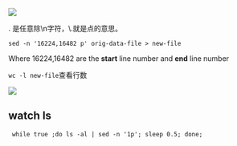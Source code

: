 ![](https://shaojiemike.oss-cn-hangzhou.aliyuncs.com/img/20210820090435.png)

. 是任意除\n字符，\\.就是点的意思。

`sed -n '16224,16482 p' orig-data-file > new-file`

Where 16224,16482 are the **start** line number and **end** line number

`wc -l new-file`查看行数


![](https://shaojiemike.oss-cn-hangzhou.aliyuncs.com/img/20211109222943.png)


## watch ls
```
 while true ;do ls -al | sed -n '1p'; sleep 0.5; done;
```